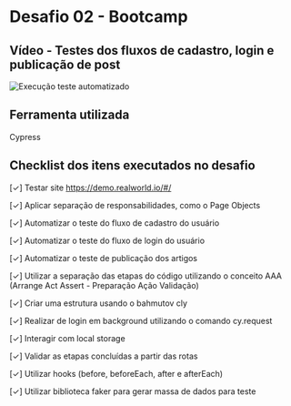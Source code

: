 # Desafio 02 - Bootcamp 

## Vídeo - Testes dos fluxos de cadastro, login e publicação de post

![Execução teste automatizado](./desafio02.gif)

## Ferramenta utilizada
Cypress

## Checklist dos itens executados no desafio

[✓] Testar site https://demo.realworld.io/#/

[✓] Aplicar separação de responsabilidades, como o Page Objects

[✓] Automatizar o teste do fluxo de cadastro do usuário

[✓] Automatizar o teste do fluxo de login do usuário

[✓] Automatizar o teste de publicação dos artigos

[✓] Utilizar a separação das etapas do código utilizando o conceito AAA (Arrange Act Assert - Preparação Ação Validação)

[✓] Criar uma estrutura usando o bahmutov cly

[✓] Realizar de login em background utilizando o comando cy.request

[✓] Interagir com local storage
  
[✓] Validar as etapas concluídas a partir das rotas

[✓] Utilizar hooks (before, beforeEach, after e afterEach)

[✓] Utilizar biblioteca faker para gerar massa de dados para teste





  








